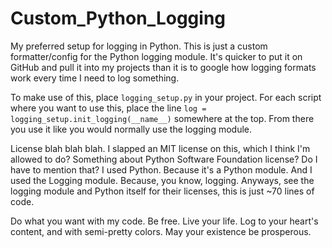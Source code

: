 # Custom_Python_Logging

My preferred setup for logging in Python. This is just a custom formatter/config for the Python logging module.  It's quicker to put it on GitHub and pull it into my projects than it is to google how logging formats work every time I need to log something.

To make use of this, place `logging_setup.py` in your project.
For each script where you want to use this, place the line `log = logging_setup.init_logging(__name__)` somewhere at the top.  From there you use it like you would normally use the logging module.

License blah blah blah.  I slapped an MIT license on this, which I think I'm allowed to do?  Something about Python Software Foundation license?  Do I have to mention that?  I used Python.  Because it's a Python module.  And I used the Logging module.  Because, you know, logging.  Anyways, see the logging module and Python itself for their licenses, this is just ~70 lines of code.

Do what you want with my code.  Be free.  Live your life.  Log to your heart's content, and with semi-pretty colors.  May your existence be prosperous.
